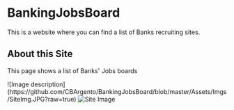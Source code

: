 # BankingJobsBoard
This is a website where you can find a list of Banks recruiting sites. 

<h2>About this Site</h2>
<p>This page shows a list of Banks' Jobs boards</p>
![Image description](https://github.com/CBArgento/BankingJobsBoard/blob/master/Assets/Imgs/SiteImg.JPG?raw=true)

<img url="https://github.com/CBArgento/BankingJobsBoard/blob/master/Assets/Imgs/SiteImg.JPG?raw=true" alt="Site Image" width="500" height="600">

